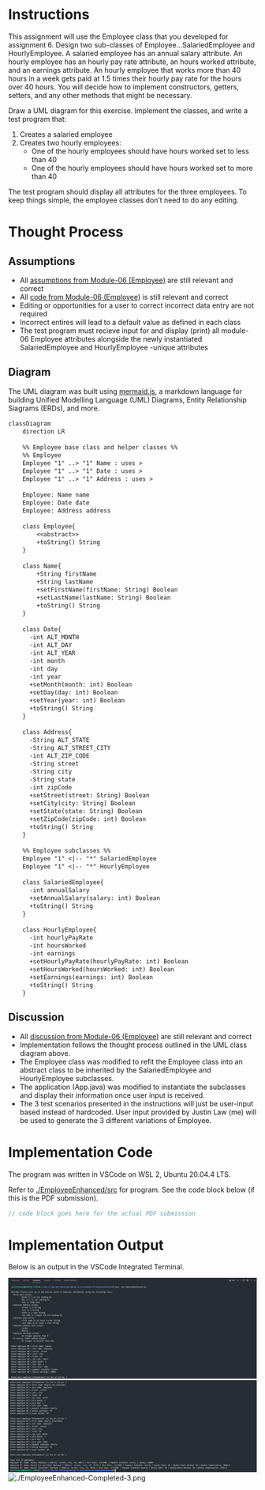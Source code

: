 # Instructions

This assignment will use the Employee class that you developed for assignment 6. Design two sub-classes of Employee...SalariedEmployee and HourlyEmployee. A salaried employee has an annual salary attribute. An hourly employee has an hourly pay rate attribute, an hours worked attribute, and an earnings attribute. An hourly employee that works more than 40 hours in a week gets paid at 1.5 times their hourly pay rate for the hours over 40 hours. You will decide how to implement constructors, getters, setters, and any other methods that might be necessary.

Draw a UML diagram for this exercise. Implement the classes, and write a test program that:

1. Creates a salaried employee
2. Creates two hourly employees:
   - One of the hourly employees should have hours worked set to less than 40
   - One of the hourly employees should have hours worked set to more than 40

The test program should display all attributes for the three employees. To keep things simple, the employee classes don’t need to do any editing.

# Thought Process

## Assumptions

- All [assumptions from Module-06 (Employee)](../module-06/Employee.md) are still relevant and correct
- All [code from Module-06 (Employee)](../module-06/Employee/) is still relevant and correct
- Editing or opportunities for a user to correct incorrect data entry are not required
- Incorrect entires will lead to a default value as defined in each class
- The test program must recieve input for and display (print) all module-06 Employee attributes alongside the newly instantiated SalariedEmployee and HourlyEmployee -unique attributes

## Diagram

The UML diagram was built using [mermaid.js](https://mermaid-js.github.io/mermaid/#/), a markdown language for building Unified Modelling Language (UML) Diagrams, Entity Relationship Siagrams (ERDs), and more.

```mermaid
classDiagram
    direction LR

    %% Employee base class and helper classes %%
    %% Employee
    Employee "1" ..> "1" Name : uses >
    Employee "1" ..> "1" Date : uses >
    Employee "1" ..> "1" Address : uses >

    Employee: Name name
    Employee: Date date
    Employee: Address address

    class Employee{
        <<abstract>>
        +toString() String
    }

    class Name{
        +String firstName
        +String lastName
        +setFirstName(firstName: String) Boolean
        +setLastName(lastName: String) Boolean
        +toString() String
    }

    class Date{
      -int ALT_MONTH
      -int ALT_DAY
      -int ALT_YEAR
      -int month
      -int day
      -int year
      +setMonth(month: int) Boolean
      +setDay(day: int) Boolean
      +setYear(year: int) Boolean
      +toString() String
    }

    class Address{
      -String ALT_STATE
      -String ALT_STREET_CITY
      -int ALT_ZIP_CODE
      -String street
      -String city
      -String state
      -int zipCode
      +setStreet(street: String) Boolean
      +setCity(city: String) Boolean
      +setState(state: String) Boolean
      +setZipCode(zipCode: int) Boolean
      +toString() String
    }

    %% Employee subclasses %%
    Employee "1" <|-- "*" SalariedEmployee
    Employee "1" <|-- "*" HourlyEmployee

    class SalariedEmployee{
      -int annualSalary
      +setAnnualSalary(salary: int) Boolean
      +toString() String
    }

    class HourlyEmployee{
      -int hourlyPayRate
      -int hoursWorked
      -int earnings
      +setHourlyPayRate(hourlyPayRate: int) Boolean
      +setHoursWorked(hoursWorked: int) Boolean
      +setEarnings(earnings: int) Boolean
      +toString() String
    }
```

## Discussion

- All [discussion from Module-06 (Employee)](../module-06/Employee.md) are still relevant and correct
- Implementation follows the thought process outlined in the UML class diagram above.
- The Employee class was modified to refit the Employee class into an abstract class to be inherited by the SalariedEmployee and HourlyEmployee subclasses.
- The application (App.java) was modified to instantiate the subclasses and display their information once user input is received.
- The 3 test scenarios presented in the instructions will just be user-input based instead of hardcoded. User input provided by Justin Law (me) will be used to generate the 3 different variations of Employee.

# Implementation Code

The program was written in VSCode on WSL 2, Ubuntu 20.04.4 LTS.

Refer to [./EmployeeEnhanced/src](../module-07/EmployeeEnhanced) for program. See the code block below (if this is the PDF submission).

```java
// code block goes here for the actual PDF submission
```

# Implementation Output

Below is an output in the VSCode Integrated Terminal.

<img src="./EmployeeEnhanced-Completed-1.png" alt="./EmployeeEnhanced-Completed-1.png">

<img src="./EmployeeEnhanced-Completed-2.png" alt="./EmployeeEnhanced-Completed-2.png">

<img src="./EmployeeEnhanced-Completed-3.png" alt="./EmployeeEnhanced-Completed-3.png">
